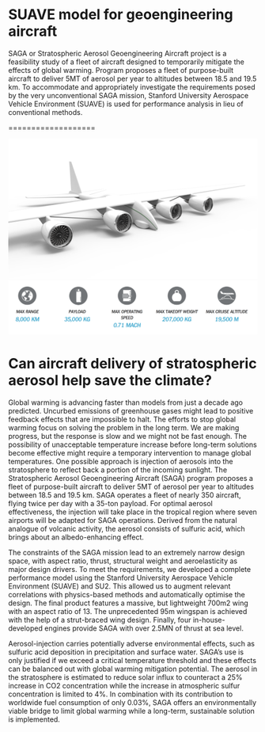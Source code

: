 # SUAVE model for geoengineering aircraft


SAGA or Stratospheric Aerosol Geoengineering Aircraft project is a feasibility study of a fleet of aircraft designed to temporarily mitigate the effects of global warming. Program proposes a fleet of purpose-built aircraft to deliver 5MT of aerosol per year to altitudes between 18.5 and 19.5 km. To accommodate and appropriately investigate the requirements posed by the very unconventional SAGA mission, Stanford University Aerospace Vehicle Environment (SUAVE) is used for performance analysis in lieu of conventional methods. 


<!--[Final design report](SAGA_FinalDesignReport.pdf)-->
===================
 
![SAGA rendering](rendering.png)
![SAGA specifications](specs.png)



Can aircraft delivery of stratospheric aerosol help save the climate?
====================
Global warming is advancing faster than models from just a decade ago predicted. Uncurbed emissions of greenhouse gases might lead to positive feedback effects that are impossible to halt. The efforts to stop global warming focus on solving the problem in the long term. We are making progress, but the response is slow and we might not be fast enough. The possibility of unacceptable temperature increase before long-term solutions become effective might require a temporary intervention to manage global temperatures.
One possible approach is injection of aerosols into the stratosphere to reflect back a portion of the incoming sunlight. The Stratospheric Aerosol Geoengineering Aircraft (SAGA) program proposes a fleet of purpose-built aircraft to deliver 5MT of aerosol per year to altitudes between 18.5 and 19.5 km. SAGA operates a fleet of nearly 350 aircraft, flying twice per day with a 35-ton payload. For optimal aerosol effectiveness, the injection will take place in the tropical region where seven airports will be adapted for SAGA operations. Derived from the natural analogue of volcanic activity, the aerosol consists of sulfuric acid, which brings about an albedo-enhancing effect.

The constraints of the SAGA mission lead to an extremely narrow design space, with aspect ratio, thrust, structural weight and aeroelasticity as major design drivers. To meet the requirements, we developed a complete performance model using the Stanford University Aerospace Vehicle Environment (SUAVE) and SU2. This allowed us to augment relevant correlations with physics-based methods and automatically optimise the design. The final product features a massive, but lightweight 700m2 wing with an aspect ratio of 13. The unprecedented 95m wingspan is achieved with the help of a strut-braced wing design. Finally, four in-house-developed engines provide SAGA with over 2.5MN of thrust at sea level.

Aerosol-injection carries potentially adverse environmental effects, such as sulfuric acid deposition in precipitation and surface water. SAGA’s use is only justified if we exceed a critical temperature threshold and these effects can be balanced out with global warming mitigation potential. The aerosol in the stratosphere is estimated to reduce solar influx to counteract a 25% increase in CO2 concentration while the increase in atmospheric sulfur concentration is limited to 4%. In combination with its contribution to worldwide fuel consumption of only 0.03%, SAGA offers an environmentally viable bridge to limit global warming while a long-term, sustainable solution is implemented.
